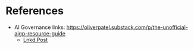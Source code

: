 # References

- AI Governance links: https://oliverpatel.substack.com/p/the-unofficial-aigp-resource-guide
  - [Lnkd Post](https://www.linkedin.com/posts/oliver-patel_the-unofficial-aigp-resource-guide-top-100-activity-7297960170968473600-2w1U?utm_source=share&utm_medium=member_desktop&rcm=ACoAABY4zkYBTs23buQ5AEQ-XagrOSQPiyJTUNs)
